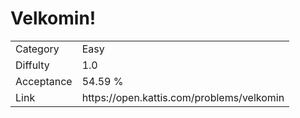 # Velkomin!

<table>
    <tr>
        <td>Category</td>
        <td>Easy</td>
    </tr>
    <tr>
        <td>Diffulty</td>
        <td>1.0</td>
    </tr>
    <tr>
        <td>Acceptance</td>
        <td>54.59 %</td>
    </tr>
    <tr>
        <td>Link</td>
        <td>https://open.kattis.com/problems/velkomin</td>
    </tr>
</table>
